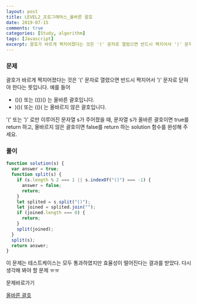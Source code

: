 ```yaml
---
layout: post
title: LEVEL2_프로그래머스_올바른 괄호
date: 2019-07-15
comments: true
categories: [Study, algorithm]
tags: [Javascript]
excerpt: 괄호가 바르게 짝지어졌다는 것은 '(' 문자로 열렸으면 반드시 짝지어서 ')' 문자로 닫혀야 한다는 뜻입니다.
---
```


### 문제

괄호가 바르게 짝지어졌다는 것은 '(' 문자로 열렸으면 반드시 짝지어서 ')' 문자로 닫혀야 한다는 뜻입니다. 예를 들어

- ()() 또는 (())() 는 올바른 괄호입니다.
- )()( 또는 (()( 는 올바르지 않은 괄호입니다.

'(' 또는 ')' 로만 이루어진 문자열 s가 주어졌을 때, 문자열 s가 올바른 괄호이면 true를 return 하고, 올바르지 않은 괄호이면 false를 return 하는 solution 함수를 완성해 주세요.

### 풀이

```javascript
function solution(s) {
  var answer = true;
  function split(s) {
    if (s.length % 2 === 1 || s.indexOf("()") === -1) {
      answer = false;
      return;
    }
    let splited = s.split("()");
    let joined = splited.join("");
    if (joined.length === 0) {
      return;
    }
    split(joined);
  }
  split(s);
  return answer;
}
```

<div class='innerBox'>
이 문제는 테스트케이스는 모두 통과하였지만 효율성이 떨어진다는 결과를 받았다. 다시 생각해 봐야 할 문제 ㅠㅠ </div>

<span class="reference">문제바로가기</span>

[올바른 괄호](https://programmers.co.kr/learn/courses/30/lessons/12909)
